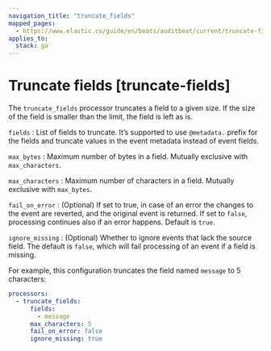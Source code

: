```yaml
---
navigation_title: "truncate_fields"
mapped_pages:
  - https://www.elastic.co/guide/en/beats/auditbeat/current/truncate-fields.html
applies_to:
  stack: ga
---
```


# Truncate fields [truncate-fields]


The `truncate_fields` processor truncates a field to a given size. If the size of the field is smaller than the limit, the field is left as is.

`fields`
:   List of fields to truncate. It’s supported to use `@metadata.` prefix for the fields and truncate values in the event metadata instead of event fields.

`max_bytes`
:   Maximum number of bytes in a field. Mutually exclusive with `max_characters`.

`max_characters`
:   Maximum number of characters in a field. Mutually exclusive with `max_bytes`.

`fail_on_error`
:   (Optional) If set to true, in case of an error the changes to the event are reverted, and the original event is returned. If set to `false`, processing continues also if an error happens. Default is `true`.

`ignore_missing`
:   (Optional) Whether to ignore events that lack the source field. The default is `false`, which will fail processing of an event if a field is missing.

For example, this configuration truncates the field named `message` to 5 characters:

```yaml
processors:
  - truncate_fields:
      fields:
        - message
      max_characters: 5
      fail_on_error: false
      ignore_missing: true
```

